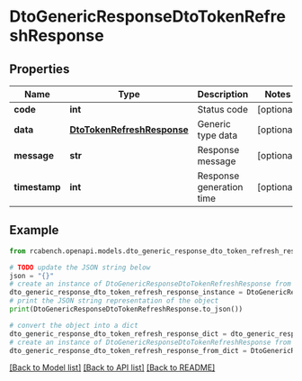 # DtoGenericResponseDtoTokenRefreshResponse


## Properties

Name | Type | Description | Notes
------------ | ------------- | ------------- | -------------
**code** | **int** | Status code | [optional] 
**data** | [**DtoTokenRefreshResponse**](DtoTokenRefreshResponse.md) | Generic type data | [optional] 
**message** | **str** | Response message | [optional] 
**timestamp** | **int** | Response generation time | [optional] 

## Example

```python
from rcabench.openapi.models.dto_generic_response_dto_token_refresh_response import DtoGenericResponseDtoTokenRefreshResponse

# TODO update the JSON string below
json = "{}"
# create an instance of DtoGenericResponseDtoTokenRefreshResponse from a JSON string
dto_generic_response_dto_token_refresh_response_instance = DtoGenericResponseDtoTokenRefreshResponse.from_json(json)
# print the JSON string representation of the object
print(DtoGenericResponseDtoTokenRefreshResponse.to_json())

# convert the object into a dict
dto_generic_response_dto_token_refresh_response_dict = dto_generic_response_dto_token_refresh_response_instance.to_dict()
# create an instance of DtoGenericResponseDtoTokenRefreshResponse from a dict
dto_generic_response_dto_token_refresh_response_from_dict = DtoGenericResponseDtoTokenRefreshResponse.from_dict(dto_generic_response_dto_token_refresh_response_dict)
```
[[Back to Model list]](../README.md#documentation-for-models) [[Back to API list]](../README.md#documentation-for-api-endpoints) [[Back to README]](../README.md)



